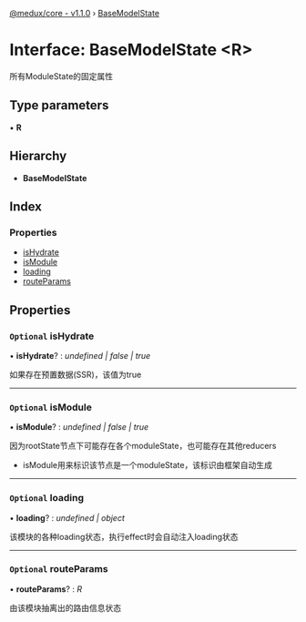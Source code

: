 [@medux/core - v1.1.0](../README.md) › [BaseModelState](basemodelstate.md)

# Interface: BaseModelState <**R**>

所有ModuleState的固定属性

## Type parameters

▪ **R**

## Hierarchy

* **BaseModelState**

## Index

### Properties

* [isHydrate](basemodelstate.md#optional-ishydrate)
* [isModule](basemodelstate.md#optional-ismodule)
* [loading](basemodelstate.md#optional-loading)
* [routeParams](basemodelstate.md#optional-routeparams)

## Properties

### `Optional` isHydrate

• **isHydrate**? : *undefined | false | true*

如果存在预置数据(SSR)，该值为true

___

### `Optional` isModule

• **isModule**? : *undefined | false | true*

因为rootState节点下可能存在各个moduleState，也可能存在其他reducers
- isModule用来标识该节点是一个moduleState，该标识由框架自动生成

___

### `Optional` loading

• **loading**? : *undefined | object*

该模块的各种loading状态，执行effect时会自动注入loading状态

___

### `Optional` routeParams

• **routeParams**? : *R*

由该模块抽离出的路由信息状态
